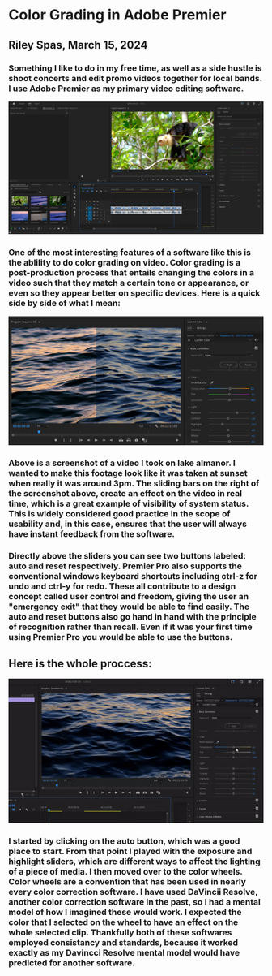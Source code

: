 # Color Grading in Adobe Premier

## Riley Spas, March 15, 2024

### Something I like to do in my free time, as well as a side hustle is shoot concerts and edit promo videos together for local bands. I use Adobe Premier as my primary video editing software.

![Image2](assets/Image2)

### One of the most interesting features of a software like this is the ablility to do color grading on video. Color grading is a post-production process that entails changing the colors in a video such that they match a certain tone or appearance, or even so they appear better on specific devices.  Here is a quick side by side of what I mean:
![Image1](assets/Image1.png)

### Above is a screenshot of a video I took on lake almanor. I wanted to make this footage look like it was taken at sunset when really it was around 3pm. The sliding bars on the right of the screenshot above, create an effect on the video in real time, which is a great example of **visibility of system status**.  This is widely considered good practice in the scope of usability and, in this case, ensures that the user will always have instant feedback from the software. 
### Directly above the sliders you can see two buttons labeled: auto and reset respectively. Premier Pro also supports the conventional windows keyboard shortcuts including ctrl-z for undo and ctrl-y for redo. These all contribute to a design concept called **user control and freedom**, giving the user an "emergency exit" that they would be able to find easily.  The auto and reset buttons also go hand in hand with the principle of **recognition rather than recall**. Even if it was your first time using Premier Pro you would be able to use the buttons.
## Here is the whole proccess:
![Premier Proccess Gif](assets/gif1.gif)
### I started by clicking on the auto button, which was a good place to start.  From that point I played with the exposure and highlight sliders, which are different ways to affect the lighting of a piece of media.  I then moved over to the color wheels.  Color wheels are a **convention** that has been used in nearly every color correction software. I have used DaVincii Resolve, another color correction software in the past, so I had a **mental model** of how I imagined these would work. I expected the color that I selected on the wheel to have an effect on the whole selected clip. Thankfully both of these softwares employed **consistancy and standards**, because it worked exactly as my Davincci Resolve **mental model** would have predicted for another software.
